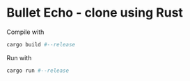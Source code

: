 # Bullet Echo - clone using Rust

Compile with

```bash
cargo build #--release
```

Run with

```bash
cargo run #--release
```
